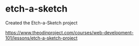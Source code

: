 # etch-a-sketch

Created the Etch-a-Sketch project 

https://www.theodinproject.com/courses/web-development-101/lessons/etch-a-sketch-project